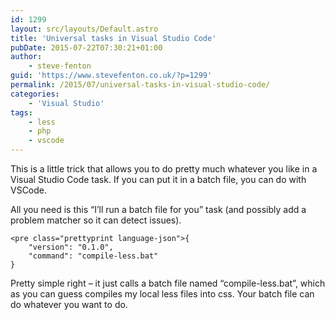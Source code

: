 ```yaml
---
id: 1299
layout: src/layouts/Default.astro
title: 'Universal tasks in Visual Studio Code'
pubDate: 2015-07-22T07:30:21+01:00
author:
    - steve-fenton
guid: 'https://www.stevefenton.co.uk/?p=1299'
permalink: /2015/07/universal-tasks-in-visual-studio-code/
categories:
    - 'Visual Studio'
tags:
    - less
    - php
    - vscode
---
```


This is a little trick that allows you to do pretty much whatever you like in a Visual Studio Code task. If you can put it in a batch file, you can do with VSCode.

All you need is this “I’ll run a batch file for you” task (and possibly add a problem matcher so it can detect issues).

```
<pre class="prettyprint language-json">{
    "version": "0.1.0",
    "command": "compile-less.bat"
}
```

Pretty simple right – it just calls a batch file named “compile-less.bat”, which as you can guess compiles my local less files into css. Your batch file can do whatever you want to do.